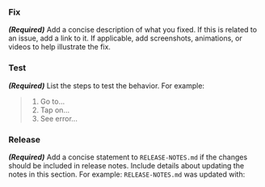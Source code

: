 ### Fix

**_(Required)_** Add a concise description of what you fixed. If this is related to an issue, add a link to it. If applicable, add screenshots, animations, or videos to help illustrate the fix.

### Test

**_(Required)_** List the steps to test the behavior. For example:

> 1. Go to...
> 2. Tap on...
> 3. See error...

### Release

**_(Required)_** Add a concise statement to `RELEASE-NOTES.md` if the changes should be included in release notes. Include details about updating the notes in this section. For example:
`RELEASE-NOTES.md` was updated with:
